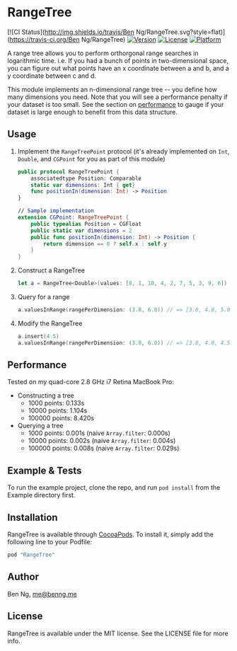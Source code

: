 # RangeTree

[![CI Status](http://img.shields.io/travis/Ben Ng/RangeTree.svg?style=flat)](https://travis-ci.org/Ben Ng/RangeTree)
[![Version](https://img.shields.io/cocoapods/v/RangeTree.svg?style=flat)](http://cocoapods.org/pods/RangeTree)
[![License](https://img.shields.io/cocoapods/l/RangeTree.svg?style=flat)](http://cocoapods.org/pods/RangeTree)
[![Platform](https://img.shields.io/cocoapods/p/RangeTree.svg?style=flat)](http://cocoapods.org/pods/RangeTree)

A range tree allows you to perform orthorgonal range searches in logarithmic time. i.e. If you had a bunch of points in two-dimensional space, you can figure out what points have an x coordinate between a and b, and a y coordinate between c and d.

This module implements an n-dimensional range tree -- you define how many dimensions you need. Note that you will see a performance penalty if your dataset is too small. See the section on [performance](#performance) to gauge if your dataset is large enough to benefit from this data structure.

## Usage

1. Implement the `RangeTreePoint` protocol (it's already implemented on `Int`, `Double`, and `CGPoint` for you as part of this module)

	```swift
	public protocol RangeTreePoint {
	    associatedtype Position: Comparable
	    static var dimensions: Int { get}
	    func positionIn(dimension: Int) -> Position
	}

	// Sample implementation
	extension CGPoint: RangeTreePoint {
	    public typealias Position = CGFloat
	    public static var dimensions = 2
	    public func positionIn(dimension: Int) -> Position {
	        return dimension == 0 ? self.x : self.y
	    }
	}
	```
2. Construct a RangeTree

	```swift
	let a = RangeTree<Double>(values: [8, 1, 10, 4, 2, 7, 5, 3, 9, 6])
	```
3. Query for a range

	```swift
	a.valuesInRange(rangePerDimension: (3.0, 6.0)) // => [3.0, 4.0, 5.0, 6.0]
	```
4. Modify the RangeTree

	```swift
	a.insert(4.5)
	a.valuesInRange(rangePerDimension: (3.0, 6.0)) // => [3.0, 4.0, 4.5, 5.0, 6.0]
	```

## Performance

Tested on my quad-core 2.8 GHz i7 Retina MacBook Pro:

 * Constructing a tree
 	* 1000 points: 0.133s
 	* 10000 points: 1.104s
 	* 100000 points: 8.420s
 * Querying a tree
 	* 1000 points: 0.001s (naive `Array.filter`: 0.000s)
 	* 10000 points: 0.002s (naive `Array.filter`: 0.004s)
 	* 100000 points: 0.008s (naive `Array.filter`: 0.029s)

## Example & Tests

To run the example project, clone the repo, and run `pod install` from the Example directory first.

## Installation

RangeTree is available through [CocoaPods](http://cocoapods.org). To install
it, simply add the following line to your Podfile:

```ruby
pod "RangeTree"
```

## Author

Ben Ng, me@benng.me

## License

RangeTree is available under the MIT license. See the LICENSE file for more info.
